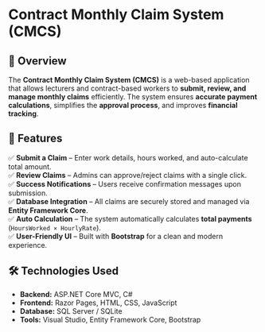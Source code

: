 # Contract Monthly Claim System (CMCS)

## 📌 Overview
The **Contract Monthly Claim System (CMCS)** is a web-based application that allows lecturers and contract-based workers to **submit, review, and manage monthly claims** efficiently. The system ensures **accurate payment calculations**, simplifies the **approval process**, and improves **financial tracking**.

## 🚀 Features
✅ **Submit a Claim** – Enter work details, hours worked, and auto-calculate total amount.  
✅ **Review Claims** – Admins can approve/reject claims with a single click.  
✅ **Success Notifications** – Users receive confirmation messages upon submission.  
✅ **Database Integration** – All claims are securely stored and managed via **Entity Framework Core**.  
✅ **Auto Calculation** – The system automatically calculates **total payments** (`HoursWorked × HourlyRate`).  
✅ **User-Friendly UI** – Built with **Bootstrap** for a clean and modern experience.  

## 🛠️ Technologies Used
- **Backend:** ASP.NET Core MVC, C#  
- **Frontend:** Razor Pages, HTML, CSS, JavaScript  
- **Database:** SQL Server / SQLite  
- **Tools:** Visual Studio, Entity Framework Core, Bootstrap
